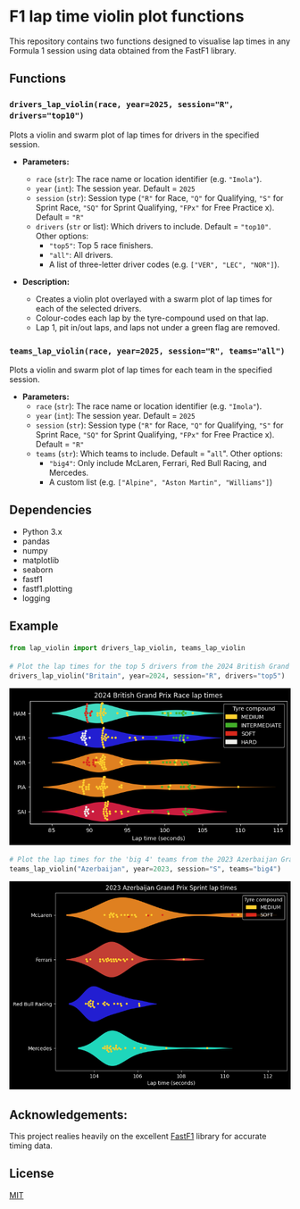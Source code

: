 # F1 lap time violin plot functions

This repository contains two functions designed to visualise lap times in any Formula 1 session using data obtained from the FastF1 library.

## Functions

### `drivers_lap_violin(race, year=2025, session="R", drivers="top10")`

Plots a violin and swarm plot of lap times for drivers in the specified session.

- **Parameters:**
    - `race` (`str`): The race name or location identifier (e.g. `"Imola"`).
    - `year` (`int`): The session year. Default = `2025`
    - `session` (`str`): Session type (`"R"` for Race, `"Q"` for Qualifying, `"S"` for Sprint Race, `"SQ"` for Sprint Qualifying, `"FPx"` for Free Practice x). Default = `"R"`
    - `drivers` (`str` or list): Which drivers to include. Default = `"top10"`. Other options:
        - `"top5"`: Top 5 race finishers.
        - `"all"`: All drivers.
        - A list of three-letter driver codes (e.g. `["VER", "LEC", "NOR"]`).

- **Description:**
    - Creates a violin plot overlayed with a swarm plot of lap times for each of the selected drivers.
    - Colour-codes each lap by the tyre-compound used on that lap.
    - Lap 1, pit in/out laps, and laps not under a green flag are removed.

### `teams_lap_violin(race, year=2025, session="R", teams="all")`

Plots a violin and swarm plot of lap times for each team in the specified session.

- **Parameters:**
    - `race` (`str`): The race name or location identifier (e.g. `"Imola"`).
    - `year` (`int`): The session year. Default = `2025`
    - `session` (`str`): Session type (`"R"` for Race, `"Q"` for Qualifying, `"S"` for Sprint Race, `"SQ"` for Sprint Qualifying, `"FPx"` for Free Practice x). Default = `"R"`
    - `teams` (`str`): Which teams to include. Default = "`all`". Other options:
        - `"big4"`: Only include McLaren, Ferrari, Red Bull Racing, and Mercedes.
        - A custom list (e.g. `["Alpine", "Aston Martin", "Williams"]`)

## Dependencies

- Python 3.x
- pandas
- numpy
- matplotlib
- seaborn
- fastf1
- fastf1.plotting
- logging

## Example

```python
from lap_violin import drivers_lap_violin, teams_lap_violin

# Plot the lap times for the top 5 drivers from the 2024 British Grand Prix race
drivers_lap_violin("Britain", year=2024, session="R", drivers="top5")
```
![Example drivers plot](drivers_output.png)

```python
# Plot the lap times for the 'big 4' teams from the 2023 Azerbaijan Grand Prix Sprint Race
teams_lap_violin("Azerbaijan", year=2023, session="S", teams="big4")
```
![Example teams plot](teams_output.png)

## Acknowledgements:
This project realies heavily on the excellent [FastF1](https://theoehrly.github.io/Fast-F1/) library for accurate timing data.

## License

[MIT](https://choosealicense.com/licenses/mit/)